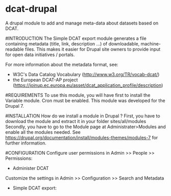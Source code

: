 # dcat-drupal
A drupal module to add and manage meta-data about datasets based on DCAT.

#INTRODUCTION
The Simple DCAT export module generates a file containing metadata (title,
link, description ...) of downloadable, machine-readable files.
This makes it easier for Drupal site owners to provide input for open data
initiatives / portals.

For more information about the metadata format, see:
- W3C's Data Catalog Vocabulary (http://www.w3.org/TR/vocab-dcat/)
- the European DCAT-AP project 
(https://joinup.ec.europa.eu/asset/dcat_application_profile/description)


#REQUIREMENTS
To use this module, you will have first to install the Variable module.
Cron must be enabled.
This module was developed for the Drupal 7.

#INSTALLATION
How do we install a module in Drupal ?
First, you have to download the module and extract it in your folder
sites/all/modules
Secondly, you have to go to the Module page at Administrater>Modules and enable all the modules needed.
See https://drupal.org/documentation/install/modules-themes/modules-7
for further information.


#CONFIGURATION
Configure user permissions in Admin >> People >> Permissions:
- Administer DCAT

Customize the settings in Admin >> Configuration >> Search and Metadata
- Simple DCAT export:
 

